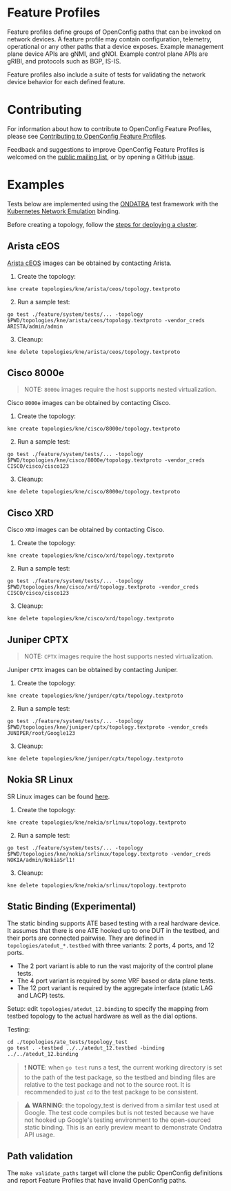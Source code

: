 # Feature Profiles

Feature profiles define groups of OpenConfig paths that can be invoked on
network devices. A feature profile may contain configuration, telemetry,
operational or any other paths that a device exposes. Example management plane
device APIs are gNMI, and gNOI. Example control plane APIs are gRIBI, and
protocols such as BGP, IS-IS.

Feature profiles also include a suite of tests for validating the network device
behavior for each defined feature.

# Contributing

For information about how to contribute to OpenConfig Feature Profiles, please
see [Contributing to OpenConfig Feature Profiles](CONTRIBUTING.md).

Feedback and suggestions to improve OpenConfig Feature Profiles is welcomed on
the
[public mailing list](https://groups.google.com/forum/?hl=en#!forum/netopenconfig),
or by opening a GitHub
[issue](https://github.com/openconfig/featureprofiles/issues).

# Examples

Tests below are implemented using the
[ONDATRA](https://github.com/openconfig/ondatra) test framework with the
[Kubernetes Network Emulation](https://github.com/openconfig/kne) binding.

Before creating a topology, follow the
[steps for deploying a cluster](https://github.com/openconfig/kne/blob/main/docs/create_topology.md#deploy-a-cluster).

## Arista cEOS

[Arista cEOS](https://www.arista.com/en/products/software-controlled-container-networking)
images can be obtained by contacting Arista.

1. Create the topology:

```
kne create topologies/kne/arista/ceos/topology.textproto
```

2. Run a sample test:

```
go test ./feature/system/tests/... -topology $PWD/topologies/kne/arista/ceos/topology.textproto -vendor_creds ARISTA/admin/admin
```

3. Cleanup:

```
kne delete topologies/kne/arista/ceos/topology.textproto
```

## Cisco 8000e

> NOTE: `8000e` images require the host supports nested virtualization.

Cisco `8000e` images can be obtained by contacting Cisco.

1. Create the topology:

```
kne create topologies/kne/cisco/8000e/topology.textproto
```

2. Run a sample test:

```
go test ./feature/system/tests/... -topology $PWD/topologies/kne/cisco/8000e/topology.textproto -vendor_creds CISCO/cisco/cisco123
```

3. Cleanup:

```
kne delete topologies/kne/cisco/8000e/topology.textproto
```

## Cisco XRD

Cisco `XRD` images can be obtained by contacting Cisco.

1. Create the topology:

```
kne create topologies/kne/cisco/xrd/topology.textproto
```

2. Run a sample test:

```
go test ./feature/system/tests/... -topology $PWD/topologies/kne/cisco/xrd/topology.textproto -vendor_creds CISCO/cisco/cisco123
```

3. Cleanup:

```
kne delete topologies/kne/cisco/xrd/topology.textproto
```

## Juniper CPTX

> NOTE: `CPTX` images require the host supports nested virtualization.

Juniper `CPTX` images can be obtained by contacting Juniper.

1. Create the topology:

```
kne create topologies/kne/juniper/cptx/topology.textproto
```

2. Run a sample test:

```
go test ./feature/system/tests/... -topology $PWD/topologies/kne/juniper/cptx/topology.textproto -vendor_creds JUNIPER/root/Google123
```

3. Cleanup:

```
kne delete topologies/kne/juniper/cptx/topology.textproto
```

## Nokia SR Linux

SR Linux images can be found
[here](https://github.com/nokia/srlinux-container-image/pkgs/container/srlinux).

1. Create the topology:

```
kne create topologies/kne/nokia/srlinux/topology.textproto
```

2. Run a sample test:

```
go test ./feature/system/tests/... -topology $PWD/topologies/kne/nokia/srlinux/topology.textproto -vendor_creds NOKIA/admin/NokiaSrl1!
```

3. Cleanup:

```
kne delete topologies/kne/nokia/srlinux/topology.textproto
```

## Static Binding (Experimental)

The static binding supports ATE based testing with a real hardware device. It
assumes that there is one ATE hooked up to one DUT in the testbed, and their
ports are connected pairwise. They are defined in `topologies/atedut_*.testbed`
with three variants: 2 ports, 4 ports, and 12 ports.

*   The 2 port variant is able to run the vast majority of the control plane
    tests.
*   The 4 port variant is required by some VRF based or data plane tests.
*   The 12 port variant is required by the aggregate interface (static LAG and
    LACP) tests.

Setup: edit `topologies/atedut_12.binding` to specify the mapping from testbed
topology to the actual hardware as well as the dial options.

Testing:

```
cd ./topologies/ate_tests/topology_test
go test . -testbed ../../atedut_12.testbed -binding ../../atedut_12.binding
```

> :exclamation: **NOTE**: when `go test` runs a test, the current working
> directory is set to the path of the test package, so the testbed and binding
> files are relative to the test package and not to the source root. It is
> recommended to just `cd` to the test package to be consistent.

> :warning: **WARNING**: the topology\_test is derived from a similar test used
> at Google. The test code compiles but is not tested because we have not hooked
> up Google's testing environment to the open-sourced static binding. This is an
> early preview meant to demonstrate Ondatra API usage.

## Path validation

The `make validate_paths` target will clone the public OpenConfig definitions
and report Feature Profiles that have invalid OpenConfig paths.
